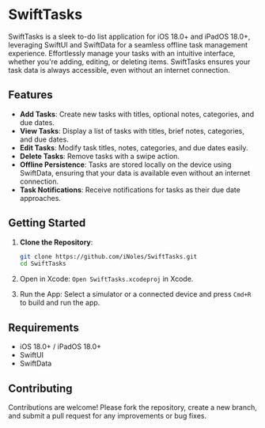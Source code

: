 # SwiftTasks

SwiftTasks is a sleek to-do list application for iOS 18.0+ and iPadOS 18.0+, leveraging SwiftUI and SwiftData for a seamless offline task management experience. Effortlessly manage your tasks with an intuitive interface, whether you're adding, editing, or deleting items. SwiftTasks ensures your task data is always accessible, even without an internet connection.

## Features

- **Add Tasks**: Create new tasks with titles, optional notes, categories, and due dates.
- **View Tasks**: Display a list of tasks with titles, brief notes, categories, and due dates.
- **Edit Tasks**: Modify task titles, notes, categories, and due dates easily.
- **Delete Tasks**: Remove tasks with a swipe action.
- **Offline Persistence**: Tasks are stored locally on the device using SwiftData, ensuring that your data is available even without an internet connection.
- **Task Notifications**: Receive notifications for tasks as their due date approaches.

## Getting Started

1. **Clone the Repository**:
   ```sh
   git clone https://github.com/iNoles/SwiftTasks.git
   cd SwiftTasks
   ```
2. Open in Xcode: `Open SwiftTasks.xcodeproj` in Xcode.

3. Run the App: Select a simulator or a connected device and press `Cmd+R` to build and run the app.

## Requirements
- iOS 18.0+ / iPadOS 18.0+
- SwiftUI
- SwiftData

## Contributing
Contributions are welcome! Please fork the repository, create a new branch, and submit a pull request for any improvements or bug fixes.
